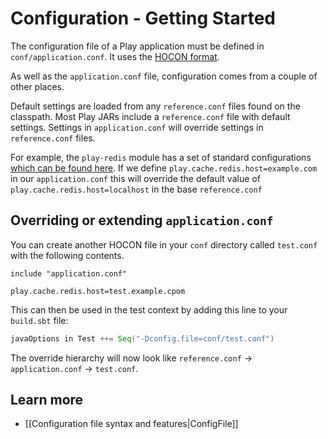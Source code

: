 # Configuration - Getting Started

The configuration file of a Play application must be defined in `conf/application.conf`. It uses
the [HOCON format](https://github.com/typesafehub/config/blob/master/HOCON.md).

As well as the `application.conf` file, configuration comes from a couple of other places.

Default settings are loaded from any `reference.conf` files found on the classpath. Most Play JARs include
a `reference.conf` file with default settings. Settings in `application.conf` will override settings
in `reference.conf` files.

For example, the `play-redis` module has a set of standard configurations 
[which can be found here](https://github.com/KarelCemus/play-redis/blob/master/src/main/resources/reference.conf). 
If we define `play.cache.redis.host=example.com` in our `application.conf` this will override the default value of
`play.cache.redis.host=localhost` in the base `reference.conf`

## Overriding or extending `application.conf`

You can create another HOCON file in your `conf` directory called `test.conf` with the following contents.

```HOCON
include "application.conf"

play.cache.redis.host=test.example.cpom
```

This can then be used in the test context by adding this line to your `build.sbt` file:

```sbt
javaOptions in Test ++= Seq("-Dconfig.file=conf/test.conf")
```

The override hierarchy will now look like `reference.conf` -> `application.conf` -> `test.conf`.

## Learn more 

- [[Configuration file syntax and features|ConfigFile]]
